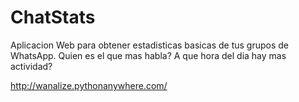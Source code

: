# ChatStats
Aplicacion Web para obtener estadisticas basicas de tus grupos de WhatsApp. Quien es el que mas habla? A que hora del dia hay mas actividad?

http://wanalize.pythonanywhere.com/
